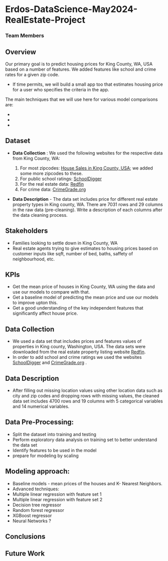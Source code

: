 # Erdos-DataScience-May2024-RealEstate-Project

### Team Members



## Overview

Our primary goal is to predict housing prices for King County, WA, USA based on a number of features. We added features like school and crime rates for a given zip code. 

 - If time permits, we will build a small app too that estimates housing price for a user who specifies the criteria in the app. 

The main techniques that we will use here for various model comparisons are:

-
-
-

## Dataset
- __Data Collection__ : We used the following websites for the respective data from King County, WA:

     1. For most zipcodes: [House Sales in King County, USA](https://www.kaggle.com/datasets/harlfoxem/housesalesprediction); we added some more zipcodes to these.
     2. For public school ratings: [SchoolDigger](https://www.schooldigger.com/go/WA/county/King+County/search.aspx)
     3. For the real estate data: [Redfin](https://www.redfin.com/county/118/WA/King-County)
     4. For crime data: [CrimeGrade.org](https://crimegrade.org/crime-by-zip-code/)



- __Data Description__
      - The data set includes price for different real estate property types in King county, WA. There are 7031 rows and 29 columns in the raw data (pre-cleaning). Write a description of each columns after the data cleaning process. 

## Stakeholders

- Families looking to settle down in King County, WA
- Real estate agents trying to give estimates to housing prices based on customer inputs like sqft, number of bed, baths, saffety of neighbourhood, etc. 

## KPIs

- Get the mean price of houses in King County, WA using the data and use our models to compare with that.
- Get a baseline model of predicting the mean price and use our models to improve upton this.
- Get a good understanding of the key independent features that significantly affect house price.

## Data Collection 

- We used a data set that includes prices and features values of properties in King county, Washington, USA. The data sets were downloaded from the real estate property listing website [Redfin](https://www.redfin.com/county/118/WA/King-County).
- In order to add school and crime ratings we used the websites [SchoolDigger](https://www.schooldigger.com/go/WA/county/King+County/search.aspx) and [CrimeGrade.org](https://crimegrade.org/crime-by-zip-code/)
. 

## Data Description 
- After filling out missing location values using other location data such as city and zip codes and dropping rows with missing values, the cleaned data set includes 4700 rows and 19 columns with 5 categorical variables and 14 numerical variables. 
## Data Pre-Processing:
- Split the dataset into training and testing
- Perform exploratory data analysis on training set to better understand the data set 
- Identify features to be used in the model 
- prepare for modeling by scaling 
## Modeling approach:
- Baseline models - mean prices of the houses and K- Nearest Neighbors. 
- Advanced techniques:
- Multiple linear regression with feature set 1 
- Multiple linear regression with feature set 2
- Decision tree regressor
- Random forest regressor
- XGBoost regressor
- Neural Networks ?






## Conclusions

## Future Work


